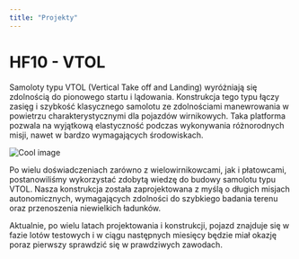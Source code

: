 ```yaml
---
title: "Projekty"
---
```


# HF10 - VTOL
Samoloty typu VTOL (Vertical Take off and Landing) wyróżniają się zdolnością do pionowego startu i lądowania. Konstrukcja tego typu łączy zasięg i szybkość klasycznego samolotu ze zdolnościami manewrowania w powietrzu charakterystycznymi dla pojazdów wirnikowych. Taka platforma pozwala na wyjątkową elastyczność podczas wykonywania różnorodnych misji, nawet w bardzo wymagających środowiskach. 

![Cool image](/sites/projects/vtol_01.jpg "Cool image")

Po wielu doświadczeniach zarówno z wielowirnikowcami, jak i płatowcami, postanowiliśmy wykorzystać zdobytą wiedzę do budowy samolotu typu VTOL. Nasza konstrukcja została zaprojektowana z myślą o długich misjach autonomicznych, wymagających zdolności do szybkiego badania terenu oraz przenoszenia niewielkich ładunków.

Aktualnie, po wielu latach projektowania i konstrukcji, pojazd znajduje się w fazie lotów testowych i w ciągu następnych miesięcy będzie miał okazję poraz pierwszy sprawdzić się w prawdziwych zawodach. 